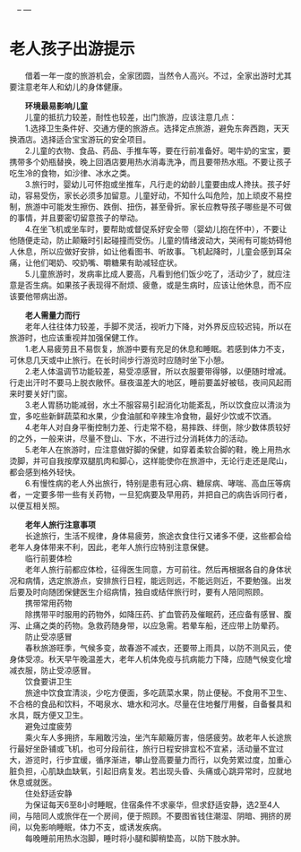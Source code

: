 　– ––  
# 老人孩子出游提示  

&emsp;&emsp;借着一年一度的旅游机会，全家团圆，当然令人高兴。不过，全家出游时尤其要注意老年人和幼儿的身体健康。  

&emsp;&emsp;**环境最易影响儿童**  
&emsp;&emsp;儿童的抵抗力较差，耐性也较差，出门旅游，应该注意几点：  
&emsp;&emsp;1.选择卫生条件好、交通方便的旅游点。选择定点旅游，避免东奔西跑，天天换酒店。选择适合宝宝游玩的安全项目。  
&emsp;&emsp;2.儿童的衣物、食品、药品、手推车等，要在行前准备好。喝牛奶的宝宝，要携带多个奶瓶替换，晚上回酒店要用热水消毒洗净，而且要带热水瓶。不要让孩子吃生冷的食物，如沙律、冰水之类。  
&emsp;&emsp;3.旅行时，婴幼儿可怀抱或坐推车，凡行走的幼龄儿童要由成人搀扶。孩子好动，容易受伤，家长必须多加留意。儿童好动，不知什么叫危险，加上顽皮不易控制，旅游中可能发生擦伤、跌倒、扭伤，甚至骨折。家长应教导孩子哪些是不可做的事情，并且要密切留意孩子的举动。  
&emsp;&emsp;4.在坐飞机或坐车时，要帮助或督促系好安全带（婴幼儿抱在怀中），不要让他随便走动，防止颠簸时引起碰撞而受伤。儿童的情绪波动大，哭闹有可能妨碍他人休息，所以应做好安排，如让他看图书、听故事。飞机起降时，儿童会感到耳朵痛，让他们喝奶、咬奶嘴、嚼糖果有助减轻症状。  
&emsp;&emsp;5.儿童旅游时，发病率比成人要高，凡看到他们饭少吃了，活动少了，就应注意是否生病。如果孩子表现得不耐烦、疲惫，或是生病时，应该让他休息，而不应该要他带病出游。  

&emsp;&emsp;**老人需量力而行**  
&emsp;&emsp;老年人往往体力较差，手脚不灵活，视听力下降，对外界反应较迟钝，所以在旅游时，也应该重视并加强保健工作。  
&emsp;&emsp;1.老人易疲劳且不易恢复，旅游中要有充足的休息和睡眠。若感到体力不支，可休息几天或中止旅行。在长时间步行游览时应随时坐下小憩。  
&emsp;&emsp;2.老人体温调节功能较差，易受凉感冒，所以衣服要带得够，以便随时增减。行走出汗时不要马上脱衣敞怀。昼夜温差大的地区，睡前要盖好被毯，夜间风起雨来时要关好门窗。  
&emsp;&emsp;3.老人胃肠功能减弱，水土不服容易引起消化功能紊乱，所以饮食应以清淡为宜，多吃些新鲜蔬菜和水果，少食油腻和辛辣生冷食物，最好少饮或不饮酒。  
&emsp;&emsp;4.老年人对自身平衡控制力差、行走常不稳，易摔跌、绊倒，除少数体质较好的之外，一般来讲，尽量不登山、下水，不进行过分消耗体力的活动。  
&emsp;&emsp;5.老年人在旅游时，应注意做好脚的保健，如穿着柔软合脚的鞋，晚上用热水烫脚，并可自我按摩双腿肌肉和脚心，这样能使你在旅游中，无论行走还是爬山，都会感到格外轻快。  
&emsp;&emsp;6.有慢性病的老人外出旅行，特别是患有冠心病、糖尿病、哮喘、高血压等病者，一定要多带一些有关药物，一旦犯病要及早用药，并把自己的病告诉同行者，以便互相关照。  

&emsp;&emsp;**老年人旅行注意事项**  
&emsp;&emsp;长途旅行，生活不规律，身体易疲劳，旅途衣食住行又诸多不便，这些都会给老年人身体带来不利，因此，老年人旅行应特别注意保健。  
&emsp;&emsp;临行前要体检  
&emsp;&emsp;老年人旅行前都应体检，征得医生同意，方可前往。然后再根据各自的身体状况和病情，选定旅游点，安排旅行日程，能远则远，不能远则近，不要勉强。出发后要及时向随团保健医生介绍病情，独自或结伴旅行时，要有人陪同照顾。  
&emsp;&emsp;携带常用药物  
&emsp;&emsp;除携带平时服用的药物外，如降压药、扩血管药及催眠药，还应备有感冒、腹泻、止痛之类的药物。急救药随身带，以应急需。若晕车船，还应带上防晕药。  
&emsp;&emsp;防止受凉感冒  
&emsp;&emsp;春秋旅游旺季，气候多变，故春游不减衣，还要带上雨具，以防不测风云，使身体受凉。秋天早午晚温差大，老年人机体免疫与抗病能力下降，应随气候变化增减衣服，防止受凉感冒。  
&emsp;&emsp;饮食要讲卫生  
&emsp;&emsp;旅途中饮食宜清淡，少吃方便面，多吃蔬菜水果，防止便秘。不食用不卫生、不合格的食品和饮料，不喝泉水、塘水和河水。尽量在住地餐厅用餐，自备餐具和水具，既方便又卫生。  
&emsp;&emsp;避免过度疲劳  
&emsp;&emsp;乘火车人多拥挤，车厢敢污浊，坐汽车颠簸厉害，倍感疲劳。故老年人长途旅行最好坐卧铺或飞机，也可分段前往，旅行日程安排宜松不宜紧，活动量不宜过大，游览时，行步宜缓，循序渐进，攀山登高要量力而行，以免劳累过度，加重心脏负担，心肌缺血缺氧，引起旧病复发。若出现头昏、头痛或心跳异常时，应就地休息或就医。  
&emsp;&emsp;住处舒适安静  
&emsp;&emsp;为保证每天6至8小时睡眠，住宿条件不求豪华，但求舒适安静，选2至4人间，与陪同人或旅伴在一个房间，便于照顾。不要图省钱住潮湿、阴暗、拥挤的房间，以免影响睡眠，体力不支，或诱发疾病。  
&emsp;&emsp;每晚睡前用热水泡脚，睡时将小腿和脚稍垫高，以防下肢水肿。  
